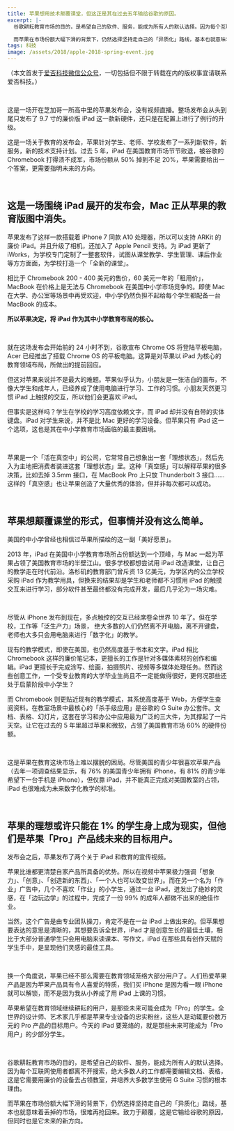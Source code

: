 ```yaml
---
title: 苹果想用技术颠覆课堂，但这正是其在过去五年输给谷歌的原因。
excerpt: |-
  谷歌耕耘教育市场的目的，是希望自己的软件、服务，能成为所有人的默认选择。因为每个互联网使用者都离不开搜索，绝大多数人的工作都需要编辑文档、表格，这是它需要用廉价的设备去占领教室，并培养大多数学生使用 G Suite 习惯的根本理由。

  而苹果在市场份额大幅下滑的背景下，仍然选择坚持走自己的「异质化」路线，基本也就意味着丢掉的市场，很难再抢回来。致力于颠覆，这是它输给谷歌的原因，但同时也是它未来的新方向。
tags: 科技
image: /assets/2018/apple-2018-spring-event.jpg
---
```


（本文首发于[爱否科技微信公众号](https://mp.weixin.qq.com/s/VS1_tmuX9e1-a0gzbS8RuQ)，一切包括但不限于转载在内的版权事宜请联系爱否科技。）

<br>

这是一场开在芝加哥一所高中里的苹果发布会，没有视频直播。整场发布会从头到尾只发布了 9.7 寸的廉价版 iPad 这一款新硬件，还只是在配置上进行了例行的升级。

这是一场关于教育的发布会，苹果针对学生、老师、学校发布了一系列新软件，新服务，新的技术支持计划。过去 5 年，iPad 在美国教育市场节节败退，被谷歌的 Chromebook 打得溃不成军，市场份额从 50% 掉到不足 20%，苹果需要给出一个答案，更需要指明未来的方向。

<br>

## 这是一场围绕 iPad 展开的发布会，Mac 正从苹果的教育版图中消失。
苹果发布了这样一款搭载着 iPhone 7 同款 A10 处理器，所以可以支持 ARKit 的廉价 iPad。并且升级了相机，还加入了 Apple Pencil 支持。为 iPad 更新了 iWorks，为学校专门定制了一整套软件，试图从课堂教学、学生管理、课后作业等方方面面，为学校打造一个「全新的课堂」。

相比于 Chromebook 200 - 400 美元的售价，60 美元一年的「租用价」，MacBook 在价格上是无法与 Chromebook 在美国中小学市场竞争的。即使 Mac 在大学、办公室等场景中再受欢迎，中小学仍然负担不起给每个学生都配备一台 MacBook 的成本。

**所以苹果决定，将 iPad 作为其中小学教育布局的核心。**

<br>

就在这场发布会开始前的 24 小时不到，谷歌宣布 Chrome OS 将登陆平板电脑，Acer 已经推出了搭载 Chrome OS 的平板电脑。这算是对苹果以 iPad 为核心的教育领域布局，所做出的提前回应。

但这对苹果来说并不是最大的难题。苹果似乎认为，小朋友是一张洁白的画布，不像大学生和成年人，已经养成了使用电脑进行学习、工作的习惯。小朋友天然更习惯 iPad 上触摸的交互，所以他们会更喜欢 iPad。

但事实是这样吗？学生在学校的学习高度依赖文字，而 iPad 却并没有自带的实体键盘。iPad 对学生来说，并不是比 Mac 更好的学习设备。但苹果只有 iPad 这一个选项，这也是其在中小学教育市场面临的最主要困境。

<br>

苹果是一个「活在真空中」的公司，它常常自己想象出一套「理想状态」，然后先入为主地把消费者装进这套「理想状态」里。这种「真空感」可以解释苹果的很多决策，比如去掉 3.5mm 接口，在 MacBook Pro 上只放 Thunderbolt 3 接口…… 这样的「真空感」也让苹果创造了大量优秀的体验，但并非每次都可以成功。

<br>

## 苹果想颠覆课堂的形式，但事情并没有这么简单。
美国的中小学曾经也相信过苹果所描绘的这一副「美好愿景」。

2013 年，iPad 在美国中小学教育市场所占份额达到一个顶峰，与 Mac 一起为苹果占领了美国教育市场的半壁江山。很多学校都想尝试用 iPad 改造课堂，让自己的教学走在时代前沿。洛杉矶的教育部门曾斥资 13 亿美元，为学区内的公立学校采购 iPad 作为教学用具，但换来的结果却是学生和老师都不习惯用 iPad 的触摸交互来进行学习，部分软件甚至最终都没有完成开发，最后几乎沦为一场灾难。

<br>

尽管从 iPhone 发布到现在，多点触控的交互已经席卷全世界 10 年了。但在学校，工作等「泛生产力」场景， 绝大多数的人们仍然离不开电脑，离不开键盘，老师也大多只会用电脑来进行「数字化」的教学。

现有的教学模式，即使在美国，也仍然高度基于书本和文字。iPad 相比 Chromebook 这样的廉价笔记本，更擅长的工作是针对多媒体素材的创作和编辑。iPad 更擅长于完成涂写、绘画，拍摄照片、视频等多媒体处理任务。然而这些创意工作，一个受专业教育的大学毕业生尚且不一定能做得很好，更何况那些还处于启蒙阶段中小学生？

而 Chromebook 则更贴近现有的教学模式，其系统高度基于 Web，方便学生查阅资料。在教室场景中最核心的「杀手级应用」是谷歌的 G Suite 办公套件。文档、表格、幻灯片，这套在学习和办公中应用最为广泛的三大件，为其撑起了一片天空。让它在过去的 5 年里超过苹果和微软，占领了美国教育市场 60% 的硬件份额。

<br>

这是苹果在教育这块市场上难以摆脱的困局。尽管美国的青少年很喜欢苹果产品（去年一项调查结果显示，有 76% 的美国青少年拥有 iPhone，有 81% 的青少年希望下一台手机是 iPhone），但仅靠 iPad，并不能真正完成对美国教室的占领，iPad 也很难成为未来数字化教学的标准。

<br>

## 苹果的理想或许只能在 1% 的学生身上成为现实，但他们是苹果「Pro」产品线未来的目标用户。
发布会之后，苹果发布了两个关于 iPad 和教育的宣传视频。

苹果比谁都更清楚自家产品所具备的优势。所以在视频中苹果极力强调「想象力」、「创意」、「创造新的东西」、「一个人也可以改变世界」。而在另一个名为「作业」广告中，几个不喜欢「作业」的小学生，通过一台 iPad，迸发出了绝妙的灵感，在「边玩边学」的过程中，完成了一份 99% 的成年人都做不出来的绝佳作业。

当然，这个广告是由专业团队操刀，肯定不是在一台 iPad 上做出来的。但苹果想要表达的意思是清晰的，其想要告诉全世界，iPad 才是创意生长的最佳土壤，相比于大部分普通学生只会用电脑来读课本、写作文，iPad 在那些具有创作天赋的学生手中，是呈现他们灵感的最佳工具。

<br>

换一个角度说，苹果已经不那么需要在教育领域笼络大部分用户了。人们热爱苹果产品是因为苹果产品具有令人喜爱的特质，我们买 iPhone 是因为看一眼 iPhone 就可以解锁，而不是因为我从小养成了用 iPad 上课的习惯。

苹果希望在教育领域继续耕耘的用户，是那些未来可能会成为「Pro」的学生。全世界的设计师、艺术家几乎都是苹果专业设备的忠实粉丝，这些人是动辄要价数万元的 Pro 产品的目标用户。今天的 iPad 要笼络的，就是那些未来可能成为「Pro 用户」的少部分学生。

<br>

谷歌耕耘教育市场的目的，是希望自己的软件、服务，能成为所有人的默认选择。因为每个互联网使用者都离不开搜索，绝大多数人的工作都需要编辑文档、表格，这是它需要用廉价的设备去占领教室，并培养大多数学生使用 G Suite 习惯的根本理由。

而苹果在市场份额大幅下滑的背景下，仍然选择坚持走自己的「异质化」路线，基本也就意味着丢掉的市场，很难再抢回来。致力于颠覆，这是它输给谷歌的原因，但同时也是它未来的新方向。
